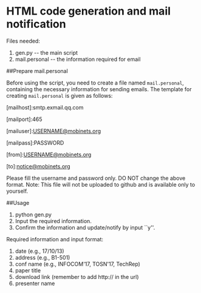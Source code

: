 # HTML code generation and mail notification

Files needed: 
1. gen.py -- the main script
2. mail.personal -- the information required for email

##Prepare mail.personal

Before using the script, you need to create a file named ``mail.personal``, containing the necessary information for sending emails. 
The template for creating ``mail.personal`` is given as follows:

\[mailhost\]:smtp.exmail.qq.com

\[mailport\]:465

\[mailuser\]:USERNAME@mobinets.org

\[mailpass\]:PASSWORD

\[from\]:USERNAME@mobinets.org

\[to\]:notice@mobinets.org

Please fill the username and password only.
DO NOT change the above format.
Note: This file will not be uploaded to github and is available only to yourself.

##Usage

1. python gen.py
2. Input the required information.
3. Confirm the information and update/notify by input ``y''.

Required information and input format: 
1. date (e.g., 17/10/13)
2. address (e.g., B1-501)
3. conf name (e.g., INFOCOM'17, TOSN'17, TechRep)
4. paper title
5. download link (remember to add http:// in the url)
6. presenter name 